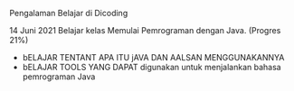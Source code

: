 Pengalaman Belajar di Dicoding

14 Juni 2021 Belajar kelas Memulai Pemrograman dengan Java. (Progres 21%)
- bELAJAR TENTANT APA ITU jAVA DAN AALSAN MENGGUNAKANNYA
- bELAJAR TOOLS YANG DAPAT digunakan untuk menjalankan bahasa pemrograman Java
